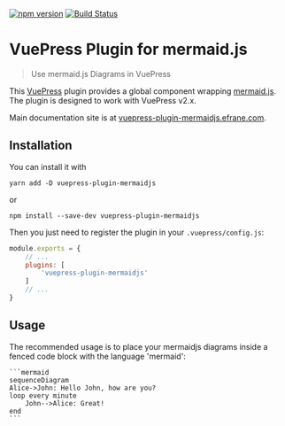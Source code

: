 [![npm version](https://badge.fury.io/js/vuepress-plugin-mermaidjs.svg)](https://badge.fury.io/js/vuepress-plugin-mermaidjs)
[![Build Status](https://travis-ci.com/eFrane/vuepress-plugin-mermaidjs.svg?branch=master)](https://travis-ci.com/eFrane/vuepress-plugin-mermaidjs)

# VuePress Plugin for mermaid.js

> Use mermaid.js Diagrams in VuePress

This [VuePress][1] plugin provides a global component wrapping [mermaid.js][2].
The plugin is designed to work with VuePress v2.x.

Main documentation site is at [vuepress-plugin-mermaidjs.efrane.com][3].

## Installation

You can install it with

``` shell
yarn add -D vuepress-plugin-mermaidjs
```

or

``` shell
npm install --save-dev vuepress-plugin-mermaidjs
```

Then you just need to register the plugin in your `.vuepress/config.js`:

``` js
module.exports = {
    // ...
    plugins: [
        'vuepress-plugin-mermaidjs'
    ]
    // ...
}
```

## Usage

The recommended usage is to place your mermaidjs diagrams inside
a fenced code block with the language 'mermaid':

    ```mermaid
    sequenceDiagram
    Alice->John: Hello John, how are you?
    loop every minute
        John-->Alice: Great!
    end
    ```

[1]: https://vuepress.vuejs.org
[2]: https://mermaidjs.github.io
[3]: https://vuepress-plugin-mermaidjs.efrane.com
